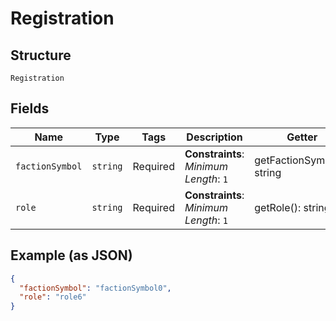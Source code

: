 
# Registration

## Structure

`Registration`

## Fields

| Name | Type | Tags | Description | Getter | Setter |
|  --- | --- | --- | --- | --- | --- |
| `factionSymbol` | `string` | Required | **Constraints**: *Minimum Length*: `1` | getFactionSymbol(): string | setFactionSymbol(string factionSymbol): void |
| `role` | `string` | Required | **Constraints**: *Minimum Length*: `1` | getRole(): string | setRole(string role): void |

## Example (as JSON)

```json
{
  "factionSymbol": "factionSymbol0",
  "role": "role6"
}
```

